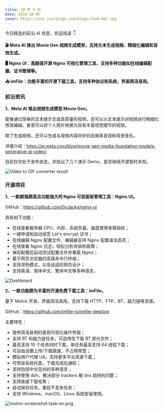 ```yaml
---
title: 10 月 5 日
date: 2024-10-05
cover: https://oss.justin3go.com/blogs/fav0-001.jpg
---
```


今日精选的前沿 AI 信息，欢迎阅读 👇

**🎬 Meta AI 推出 Movie Gen 视频生成模型，支持文本生成视频、精细化编辑和音效生成。**

**🖥️ Nginx UI：高颜值开源 Nginx 可视化管理工具，支持多种功能如在线编辑配置、证书管理等。**

**📥 imFile：功能丰富的开源下载工具，支持多种协议和系统，界面简洁易用。**



### 前沿资讯

**1、Meta AI 推出视频生成模型 Movie Gen。**

能够通过简单的文本提示生成高质量的视频，还可以以文本提示对视频进行精细化修改编辑，甚至可以将个人照片转换为具有丰富视觉细节的视频。

除了生成视频，还可以生成与视频内容同步的高保真音效和背景音乐。

详细介绍：https://ai.meta.com/blog/movie-gen-media-foundation-models-generative-ai-video/

目前仅仅处于发布状态，并给出了几个演示 Demo，是否继续开源暂时未知。

![Video to GIF converter result](https://cdn.jsdelivr.net/gh/freelander/oss@master/ai-daily/2024-10-05/Video%20to%20GIF%20converter%20result.gif)





### 开源项目

**1、一款颜值颇高且功能强大的 Nginx 可视面板管理工具：Nginx UI。**

GitHub：https://github.com/0xJacky/nginx-ui

具有如下功能：

- 在线查看服务器 CPU、内存、系统负载、磁盘使用率等指标；
- 一键申请和自动续签 Let's encrypt 证书；
- 在线编辑 Nginx 配置文件，编辑器支持 Nginx 配置语法高亮；
- 在线查看 Nginx 日志，轻松分析并排除故障；
- 保存配置后自动测试配置文件并重载 Nginx；
- 基于网页浏览器的高级命令行终端；
- 支持深色模式，以及自适应网页设计；
- 支持英语、简体中文、繁体中文等多种语言。

![Dashboard](https://cdn.jsdelivr.net/gh/freelander/oss@master/ai-daily/2024-10-05/dashboard_zh_CN.png)

**2、一款功能颇为丰富的开源免费下载工具：imFile。**

基于 Motrix 开发，界面简洁易用，支持下载 HTTP、FTP、BT、磁力链等资源。

GitHub：https://github.com/imfile-io/imfile-desktop

主要特性：

- 提供简洁易用的直观可视化操作界面；
- 支持 BT 和磁力链任务，可选择性下载 BT 部分文件；
- 最高支持 10 个任务同时下载，单任务最高支持 64 线程下载；
- 可自由设置上传/下载限速，不占用带宽；
- 模拟用户代理 UA，支持更多平台资源下载；
- 可常驻系统托盘，下载完成后通知；
- 支持包括中文在内的多种语言；
- 支持使用 doh，解决部分 trackers 被 dns 劫持的问题；
- 支持直接下载哈希；
- 自动保存任务，重启不丢失任务；
- 支持 Windows、macOS、Linux 系统安装使用。

![motrix-screenshot-task-en.png](https://cdn.jsdelivr.net/gh/freelander/oss@master/ai-daily/2024-10-05/userInterface_img.png)